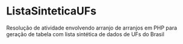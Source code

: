 # ListaSinteticaUFs
Resolução de atividade envolvendo arranjo de arranjos em PHP para geração de tabela com lista sintética de dados de UFs do Brasil
